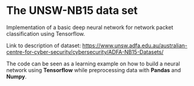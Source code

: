 # The UNSW-NB15 data set

Implementation of a basic deep neural network for network packet classification using Tensorflow.

Link to description of dataset: https://www.unsw.adfa.edu.au/australian-centre-for-cyber-security/cybersecurity/ADFA-NB15-Datasets/

The code can be seen as a learning example on how to build a neural network using **Tensorflow** while preprocessing data with **Pandas** and **Numpy**.
